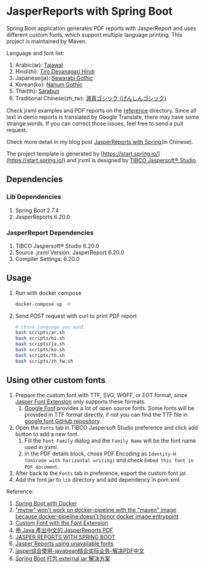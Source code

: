# JasperReports with Spring Boot

Spring Boot application generates PDF reports with JasperReport and uses different custom fonts, which support multiple language printing. This project is maintained by Maven.

Language and font list:

1. Arabic(ar): [Tajawal](https://fonts.google.com/specimen/Tajawal)
2. Hindi(hi): [Tiro Devanagari Hindi](https://fonts.google.com/specimen/Tiro+Devanagari+Hindi)
3. Japanese(ja): [Sawarabi Gothic](https://fonts.google.com/specimen/Sawarabi+Gothic)
4. Korean(ko): [Nanum Gothic](https://fonts.google.com/specimen/Nanum+Gothic)
5. Thai(th): [Sarabun](https://fonts.google.com/specimen/Sarabun)
6. Traditional Chinese(zh_tw): [源真ゴシック (げんしんゴシック)](http://jikasei.me/font/genshin/)

Check jrxml examples and PDF reports on the [reference](./reference/) directory. Since all text in demo reports is translated by Google Translate, there may have some strange words. If you can correct those issues, feel free to send a pull request.

Check more detail in my blog post [JasperReports with Spring](https://blueswen.github.io/blog/2020/11/29/jasperreports-with-spring/)(in Chinese).

The project template is generated by [https://start.spring.io/](https://start.spring.io/) and jrxml is designed by [TIBCO Jaspersoft® Studio](https://community.jaspersoft.com/project/jaspersoft-studio).

## Dependencies

### Lib Dependencies

1. Spring Boot 2.7.4
2. JasperReports 6.20.0

### JasperReport Dependencies

1. TIBCO Jaspersoft® Studio 6.20.0
2. Source .jrxml Version: JasperReport 6.20.0
3. Compiler Settings: 6.20.0

## Usage

1. Run with docker compose

    ```bash
    docker-compose up -d
    ```

2. Send POST request with curl to print PDF report

    ```bash
    # chose language you want
    bash scripts/ar.sh
    bash scripts/hi.sh
    bash scripts/ja.sh
    bash scripts/ko.sh
    bash scripts/th.sh
    bash scripts/zh_tw.sh
    ```

## Using other custom fonts

1. Prepare the custom font with TTF, SVG, WOFF, or EOT format, since [Jasper Font Extension](https://community.jaspersoft.com/wiki/custom-font-font-extension) only supports these formats.
   1. [Google Font](https://fonts.google.com/) provides a lot of open source fonts. Some fonts will be provided in TTF format directly, if not you can find the TTF file in [google font GitHub repository](https://github.com/google/fonts/tree/main/ofl).
2. Open the `Fonts` tab in TIBCO Jaspersoft Studio preference and click add button to add a new font.
   1. Fill the `Font Family` dialog and the `Family Name` will be the font name used in jrxml.
   2. In the PDF details block, chose PDF Encoding as `Identity-H (Unicode with horizontal writing)` and check `Embed this font in PDF document`.
3. After back to the `Fonts` tab in preference, export the custom font jar.
4. Add the font jar to `lib` directory and add dependency in pom.xml.

Reference:

1. [Spring Boot with Docker](https://spring.io/guides/gs/spring-boot-docker/)
2. ["mvnw" won't work on docker-pipeline with the "maven" image because docker-pipeline doesn't honor docker image entrypoint](https://issues.jenkins.io/browse/JENKINS-47890)
3. [Custom Font with the Font Extension](https://community.jaspersoft.com/wiki/custom-font-font-extension)
4. [用 Java 產出中文的 JasperReports PDF](http://cw1057.blogspot.com/2012/10/java-jasperreports-pdf.html)
5. [JASPER REPORTS WITH SPRING BOOT](https://github.com/gauravbrills/jasperreportswithspringboot)
6. [Jasper Reports using unavailable fonts](http://poor-developer.blogspot.com/2017/02/jasper-reports-using-unavailable-fonts.html)
7. [jasper综合使用-javabean结合实际业务-解决PDF中文](https://blog.csdn.net/pspr2/article/details/78356835)
8. [Spring Boot 打包 external jar 解決方案](https://medium.com/@webber.cheng/spring-boot-%E6%89%93%E5%8C%85-external-jar-%E8%A7%A3%E6%B1%BA%E6%96%B9%E6%A1%88-292d6e800df5)
